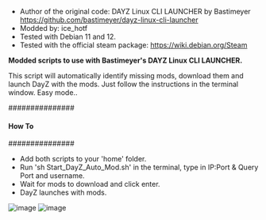 - Author of the original code: DAYZ Linux CLI LAUNCHER by Bastimeyer https://github.com/bastimeyer/dayz-linux-cli-launcher
- Modded by: ice_hotf
- Tested with Debian 11 and 12.
- Tested with the official steam package: https://wiki.debian.org/Steam


**Modded scripts to use with Bastimeyer's DAYZ Linux CLI LAUNCHER.**

This script will automatically identify missing mods, download them and launch DayZ with the mods.
Just follow the instructions in the terminal window. Easy mode..

###############
####    How To    
###############

- Add both scripts to your 'home' folder.
- Run 'sh Start_DayZ_Auto_Mod.sh' in the terminal, type in IP:Port & Query Port and username. 
- Wait for mods to download and click enter.
- DayZ launches with mods.

![image](https://github.com/ice-HoTF/DayZ_Auto_Mod_Launcher/assets/162713879/e46e55c4-20cc-454d-856f-9acf0123f98f)
![image](https://github.com/ice-HoTF/DayZ_Auto_Mod_Launcher/assets/162713879/a8dfee68-b2a7-4110-a017-41192fe7d5a3)
